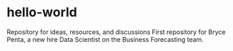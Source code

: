 # hello-world
Repository for ideas, resources, and discussions
First repository for Bryce Penta, a new hire Data Scientist on the Business Forecasting team. 
